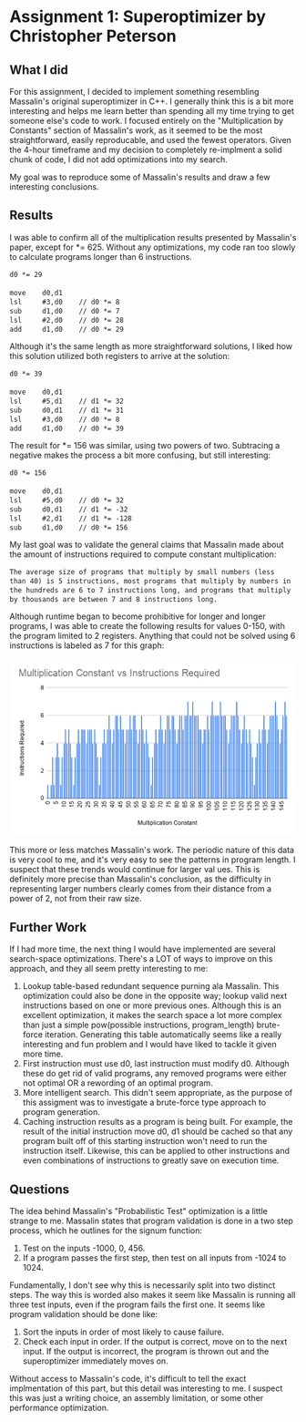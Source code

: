# Assignment 1: Superoptimizer by Christopher Peterson

## What I did

For this assignment, I decided to implement something resembling Massalin's original superoptimizer in C++. I generally think this is a bit more interesting and helps me learn better than spending all my time trying to get someone else's code to work. I focused entirely on the "Multiplication by Constants" section of Massalin's work, as it seemed to be the most straightforward, easily reproducable, and used the fewest operators. Given the 4-hour timeframe and my decision to completely re-implment a solid chunk of code, I did not add optimizations into my search.

My goal was to reproduce some of Massalin's results and draw a few interesting conclusions.

## Results

I was able to confirm all of the multiplication results presented by Massalin's paper, except for *= 625. Without any optimizations, my code ran too slowly to calculate programs longer than 6 instructions.

```
d0 *= 29

move    d0,d1
lsl     #3,d0    // d0 *= 8
sub     d1,d0    // d0 *= 7
lsl     #2,d0    // d0 *= 28
add     d1,d0    // d0 *= 29
```

Although it's the same length as more straightforward solutions, I liked how this solution utilized both registers to arrive at the solution:

```
d0 *= 39

move    d0,d1
lsl     #5,d1    // d1 *= 32
sub     d0,d1    // d1 *= 31
lsl     #3,d0    // d0 *= 8
add     d1,d0    // d0 *= 39
```

The result for *= 156 was similar, using two powers of two. Subtracing a negative makes the process a bit more confusing, but still interesting:

```
d0 *= 156

move    d0,d1
lsl     #5,d0    // d0 *= 32
sub     d0,d1    // d1 *= -32
lsl     #2,d1    // d1 *= -128
sub     d1,d0    // d0 *= 156
```

My last goal was to validate the general claims that Massalin made about the amount of instructions required to compute constant multiplication:

```
The average size of programs that multiply by small numbers (less
than 40) is 5 instructions, most programs that multiply by numbers in
the hundreds are 6 to 7 instructions long, and programs that multiply
by thousands are between 7 and 8 instructions long.
```

Although runtime began to become prohibitive for longer and longer programs, I was able to create the following results for values 0-150, with the program limited to 2 registers. Anything that could not be solved using 6 instructions is labeled as 7 for this graph:

![results](https://github.com/cal-poly-csc530-2214/superoptimizer-Chris4a4/blob/main/Multiplication%20Constant%20vs%20Instructions%20Required.png?raw=true)

This more or less matches Massalin's work. The periodic nature of this data is very cool to me, and it's very easy to see the patterns in program length. I suspect that these trends would continue for larger val
ues. This is definitely more precise than Massalin's conclusion, as the difficulty in representing larger numbers clearly comes from their distance from a power of 2, not from their raw size.

## Further Work

If I had more time, the next thing I would have implemented are several search-space optimizations. There's a LOT of ways to improve on this approach, and they all seem pretty interesting to me:

1. Lookup table-based redundant sequence purning ala Massalin. This optimization could also be done in the opposite way; lookup valid next instructions based on one or more previous ones. Although this is an excellent optimization, it makes the search space a lot more complex than just a simple pow(possible instructions, program_length) brute-force iteration. Generating this table automatically seems like a really interesting and fun problem and I would have liked to tackle it given more time.
2. First instruction must use d0, last instruction must modify d0. Although these do get rid of valid programs, any removed programs were either not optimal OR a rewording of an optimal program.
3. More intelligent search. This didn't seem appropriate, as the purpose of this assigment was to investigate a brute-force type approach to program generation.
4. Caching instruction results as a program is being built. For example, the result of the initial instruction move d0, d1 should be cached so that any program built off of this starting instruction won't need to run the instruction itself. Likewise, this can be applied to other instructions and even combinations of instructions to greatly save on execution time.

## Questions

The idea behind Massalin's "Probabilistic Test" optimization is a little strange to me. Massalin states that program validation is done in a two step process, which he outlines for the signum function:

1. Test on the inputs -1000, 0, 456.
2. If a program passes the first step, then test on all inputs from -1024 to 1024.

Fundamentally, I don't see why this is necessarily split into two distinct steps. The way this is worded also makes it seem like Massalin is running all three test inputs, even if the program fails the first one. It seems like program validation should be done like:

1. Sort the inputs in order of most likely to cause failure.
2. Check each input in order. If the output is correct, move on to the next input. If the output is incorrect, the program is thrown out and the superoptimizer immediately moves on.

Without access to Massalin's code, it's difficult to tell the exact implmentation of this part, but this detail was interesting to me. I suspect this was just a writing choice, an assembly limitation, or some other performance optimization.
